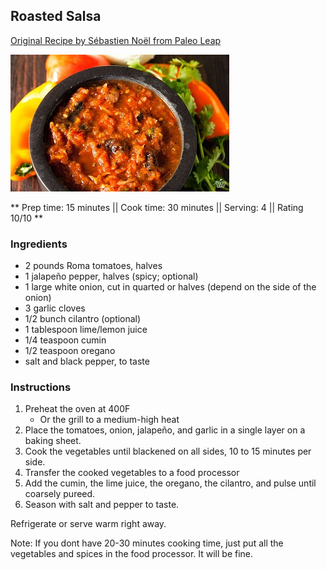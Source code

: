 ## Roasted Salsa

[Original Recipe by Sébastien Noël from Paleo Leap](https://paleoleap.com/fire-roasted-salsa/)

![Picture](../img/roasted_salsa.jpg)

** Prep time: 15 minutes || Cook time: 30 minutes || Serving: 4 || Rating 10/10 **

### Ingredients

- 2 pounds Roma tomatoes, halves
- 1 jalapeño pepper, halves (spicy; optional)
- 1 large white onion, cut in quarted or halves (depend on the side of the onion)
- 3 garlic cloves
- 1/2 bunch cilantro (optional)
- 1 tablespoon lime/lemon juice
- 1/4 teaspoon cumin
- 1/2 teaspoon oregano
- salt and black pepper, to taste

### Instructions

1. Preheat the oven at 400F 
	- Or the grill to a medium-high heat
2. Place the tomatoes, onion, jalapeño, and garlic in a single layer on a baking sheet.
3. Cook the vegetables until blackened on all sides, 10 to 15 minutes per side.
4. Transfer the cooked vegetables to a food processor 
5. Add the cumin, the lime juice, the oregano, the cilantro, and pulse until coarsely pureed.
6. Season with salt and pepper to taste. 

Refrigerate or serve warm right away.

Note: If you dont have 20-30 minutes cooking time, just put all the vegetables and spices in the food processor. It will be fine.